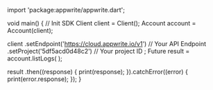 import 'package:appwrite/appwrite.dart';

void main() { // Init SDK
  Client client = Client();
  Account account = Account(client);

  client
    .setEndpoint('https://cloud.appwrite.io/v1') // Your API Endpoint
    .setProject('5df5acd0d48c2') // Your project ID
  ;
  Future result = account.listLogs(
  );

  result
    .then((response) {
      print(response);
    }).catchError((error) {
      print(error.response);
  });
}
